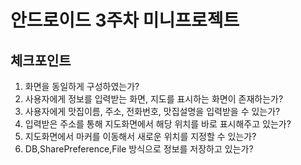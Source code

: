 # 안드로이드 3주차 미니프로젝트

## 체크포인트

1. 화면을 동일하게 구성하였는가?
2. 사용자에게 정보를 입력받는 화면, 지도를 표시하는 화면이 존재하는가?
3. 사용자에게 맛집이름, 주소, 전화번호, 맛집설명을 입력받을 수 있는가?
4. 입력받은 주소를 통해 지도화면에서 해당 위치를 바로 표시해주고 있는가?
5. 지도화면에서 마커를 이동해서 새로운 위치를 지정할 수 있는가?
6. DB,SharePreference,File 방식으로 정보를 저장하고 있는가?
